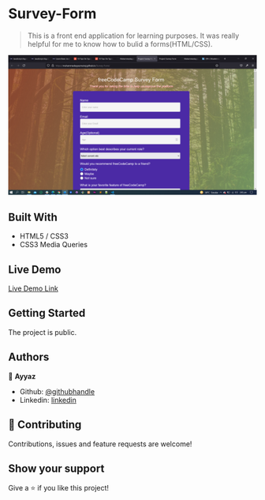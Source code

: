 # Survey-Form

> This is a front end application for learning purposes. It was really helpful for me to know how to bulid a forms(HTML/CSS).

![Alt text](https://github.com/Muhammadayyazmairaj/Survey-Form/blob/main/2021-08-12.png)

## Built With

- HTML5 / CSS3
- CSS3 Media Queries

## Live Demo

[Live Demo Link](https://muhammadayyazmairaj.github.io/Survey-Form/)

## Getting Started

The project is public.

## Authors

👤 **Ayyaz**

- Github: [@githubhandle](https://github.com/Muhammadayyazmairaj)
- Linkedin: [linkedin](https://www.linkedin.com/in/muahmmad-ayyaz-mairaj-b13009b5/)

## 🤝 Contributing

Contributions, issues and feature requests are welcome!

## Show your support

Give a ⭐️ if you like this project!
